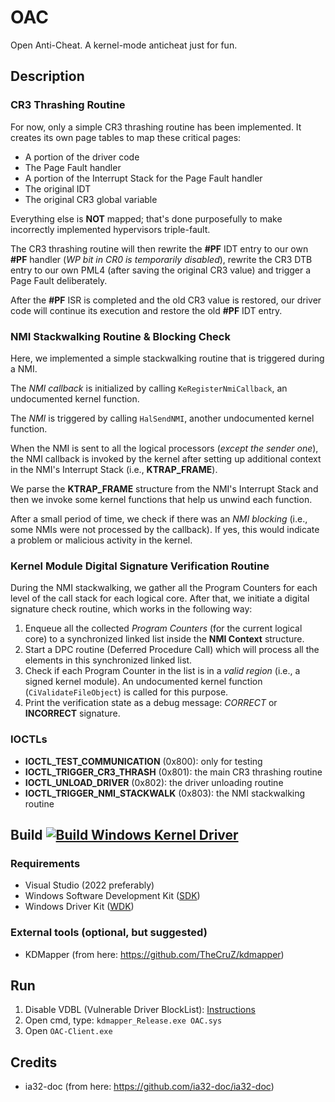 # OAC
Open Anti-Cheat. A kernel-mode anticheat just for fun.

## Description
### CR3 Thrashing Routine
For now, only a simple CR3 thrashing routine has been implemented.
It creates its own page tables to map these critical pages:
- A portion of the driver code
- The Page Fault handler
- A portion of the Interrupt Stack for the Page Fault handler
- The original IDT
- The original CR3 global variable

Everything else is **NOT** mapped; that's done purposefully to make incorrectly implemented hypervisors triple-fault.

The CR3 thrashing routine will then rewrite the **#PF** IDT entry to our own **#PF** handler (_WP bit in CR0 is temporarily disabled_), rewrite the CR3 DTB entry to our own PML4 (after saving the original CR3 value) and trigger a Page Fault deliberately.

After the **#PF** ISR is completed and the old CR3 value is restored, our driver code will continue its execution and restore the old **#PF** IDT entry.

### NMI Stackwalking Routine & Blocking Check
Here, we implemented a simple stackwalking routine that is triggered during a NMI.

The *NMI callback* is initialized by calling `KeRegisterNmiCallback`, an undocumented kernel function.

The *NMI* is triggered by calling `HalSendNMI`, another undocumented kernel function.

When the NMI is sent to all the logical processors (*except the sender one*), the NMI callback is invoked by the kernel after setting up additional context in the NMI's Interrupt Stack (i.e., **KTRAP_FRAME**).

We parse the **KTRAP_FRAME** structure from the NMI's Interrupt Stack and then we invoke some kernel functions that help us unwind each function.

After a small period of time, we check if there was an *NMI blocking* (i.e., some NMIs were not processed by the callback). If yes, this would indicate a problem or malicious activity in the kernel.

### Kernel Module Digital Signature Verification Routine
During the NMI stackwalking, we gather all the Program Counters for each level of the call stack for each logical core. After that, we initiate a digital signature check routine, which works in the following way:
1. Enqueue all the collected *Program Counters* (for the current logical core) to a synchronized linked list inside the **NMI Context** structure.
2. Start a DPC routine (Deferred Procedure Call) which will process all the elements in this synchronized linked list.
3. Check if each Program Counter in the list is in a *valid region* (i.e., a signed kernel module). An undocumented kernel function (`CiValidateFileObject`) is called for this purpose.
4. Print the verification state as a debug message: *CORRECT* or **INCORRECT** signature.

### IOCTLs
- **IOCTL_TEST_COMMUNICATION** (0x800): only for testing
- **IOCTL_TRIGGER_CR3_THRASH** (0x801): the main CR3 thrashing routine
- **IOCTL_UNLOAD_DRIVER** (0x802): the driver unloading routine
- **IOCTL_TRIGGER_NMI_STACKWALK** (0x803): the NMI stackwalking routine


## Build [![Build Windows Kernel Driver](https://github.com/lauralex/OAC/actions/workflows/msbuild.yml/badge.svg)](https://github.com/lauralex/OAC/actions/workflows/msbuild.yml)
### Requirements
- Visual Studio (2022 preferably)
- Windows Software Development Kit ([SDK](https://developer.microsoft.com/en-us/windows/downloads/windows-sdk/))
- Windows Driver Kit ([WDK](https://learn.microsoft.com/en-us/windows-hardware/drivers/download-the-wdk))
### External tools (optional, but suggested)
- KDMapper (from here: https://github.com/TheCruZ/kdmapper)

## Run
1. Disable VDBL (Vulnerable Driver BlockList): [Instructions](https://www.elevenforum.com/t/enable-or-disable-microsoft-vulnerable-driver-blocklist-in-windows-11.10031/)
2. Open cmd, type: `kdmapper_Release.exe OAC.sys`
3. Open `OAC-Client.exe`

## Credits
- ia32-doc (from here: https://github.com/ia32-doc/ia32-doc)
